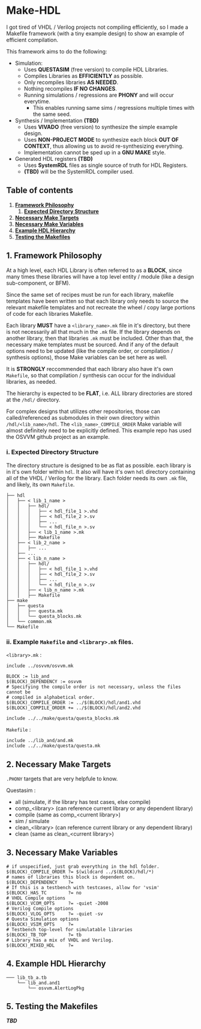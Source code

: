 Make-HDL
========

I got tired of VHDL / Verilog projects not compiling efficiently,
so I made a Makefile framework (with a tiny example design)
to show an example of efficient compilation.

This framework aims to do the following:

  * Simulation:
    * Uses **QUESTASIM** (free version) to compile HDL Libraries.
    * Compiles Libraries as **EFFICIENTLY** as possible.
    * Only recompiles libraries **AS NEEDED**.
    * Nothing recompiles **IF NO CHANGES**.
    * Running simulations / regressions are **PHONY** and will occur everytime.
        * This enables running same sims / regressions multiple times with the same seed.
  * Synthesis / Implementation **(TBD)**
    * Uses **VIVADO** (free version) to synthesize the simple example design.
    * Uses **NON-PROJECT MODE** to synthesize each block **OUT OF CONTEXT**, thus allowing us
      to avoid re-synthesizing everything.
    * Implementation cannot be sped up in a **GNU MAKE** style.
  * Generated HDL registers **(TBD)**
    * Uses **SystemRDL** files as single source of truth for HDL Registers.
    * **(TBD)** will be the SystemRDL compiler used.

## Table of contents
1. [**Framework Philosophy**](#philosophy)
    1. [**Expected Directory Structure**](#directory)
2. [**Necessary Make Targets**](#targets)
3. [**Necessary Make Variables**](#variables)
4. [**Example HDL Hierarchy**](#hierarchy)
5. [**Testing the Makefiles**](#testing)

## 1. Framework Philosophy <a name="philosophy"></a>

At a high level, each HDL Library is often referred to as a **BLOCK**, since many times
these libraries will have a top level entity / module (like a design sub-component, or BFM).

Since the same set of recipes must be run for each library, makefile templates have been written
so that each library only needs to source the relevant makefile templates and not recreate the
wheel / copy large portions of code for each libraries Makefile.

Each library **MUST** have a `<library_name>.mk` file in it's directory, but there is not necessarily
all that much in the `.mk` file. If the library depends on another library, then that libraries `.mk`
must be included. Other than that, the necessary make templates must be sourced. And if any of the default options need
to be updated (like the compile order, or compilation / synthesis options), those Make variables can be set here as well.

It is **STRONGLY** reccommended that each library also have it's own `Makefile`, so that compilation / synthesis can
occur for the individual libraries, as needed.

The hierarchy is expected to be **FLAT**, i.e. ALL library directories are stored at the `/hdl/` directory.

For complex designs that utilizes other repositories, those can called/referenced as submodules in their own directory within `/hdl/<lib_name>/hdl`.
The `<lib_name>_COMPILE_ORDER` Make variable will almost definitely need to be explicitly defined. This example repo has used the OSVVM github project as an example.

### i. Expected Directory Structure <a name="directory"></a>

The directory structure is designed to be as flat as possible. each library is in it's own folder within `hdl`. It also will have it's own `hdl` directory containing
all of the VHDL / Verilog for the library. Each folder needs its own `.mk` file, and likely, its own `Makefile`.

```
├── hdl
│   ├── < lib_1_name >
│   │   ├── hdl/
│   │   │   ├── < hdl_file_1 >.vhd
│   │   │   ├── < hdl_file_2 >.sv
│   │   │   ├── ...
│   │   │   └── < hdl_file_n >.sv
│   │   ├── < lib_1_name >.mk
│   │   ├── Makefile
│   ├── < lib_2_name >
│   │   ├── ...
│   ├── ...
│   ├── < lib_n_name >
│   │   ├── hdl/
│   │   │   ├── < hdl_file_1 >.vhd
│   │   │   ├── < hdl_file_2 >.sv
│   │   │   ├── ...
│   │   │   └── < hdl_file_n >.sv
│   │   ├── < lib_n_name >.mk
│   │   ├── Makefile
├── make
│   ├── questa
│   │   ├── questa.mk
│   │   └── questa_blocks.mk
│   └── common.mk
└── Makefile
```

### ii. Example `Makefile` and `<library>.mk` files.
`<library>.mk`  :
```make
include ../osvvm/osvvm.mk

BLOCK := lib_and
$(BLOCK)_DEPENDENCY := osvvm
# Specifying the compile order is not necessary, unless the files cannot be
# compiled in alphabetical order.
$(BLOCK)_COMPILE_ORDER := ../$(BLOCK)/hdl/and1.vhd
$(BLOCK)_COMPILE_ORDER += ../$(BLOCK)/hdl/and2.vhd

include ../../make/questa/questa_blocks.mk
```

`Makefile`  :
```make
include ../lib_and/and.mk
include ../../make/questa/questa.mk
```
## 2. Necessary Make Targets <a name="targets"></a>

`.PHONY` targets that are very helpfule to know.

Questasim   :
  * all (simulate, if the library has test cases, else compile)
  * comp_\<library> (can reference current library or any dependent library)
  * compile (same as comp_\<current library>)
  * sim / simulate
  * clean_\<library> (can reference current library or any dependent library)
  * clean (same as clean_\<current library>)

## 3. Necessary Make Variables <a name="variables"></a>

```make
# if unspecified, just grab everything in the hdl folder.
$(BLOCK)_COMPILE_ORDER ?= $(wildcard ../$(BLOCK)/hdl/*)
# names of libraries this block is dependent on.
$(BLOCK)_DEPENDENCY    ?=
# If this is a testbench with testcases, allow for 'vsim'
$(BLOCK)_HAS_TC        ?= no
# VHDL Compile options
$(BLOCK)_VCOM_OPTS     ?= -quiet -2008
# Verilog Compile options
$(BLOCK)_VLOG_OPTS     ?= -quiet -sv
# Questa Simulation options
$(BLOCK)_VSIM_OPTS     ?=
# Testbench top-level for simulatable libraries
$(BLOCK)_TB_TOP        ?= tb
# Library has a mix of VHDL and Verilog.
$(BLOCK)_MIXED_HDL     ?=
```

## 4. Example HDL Hierarchy <a name="hierarchy"></a>

```
─── lib_tb_a.tb
    └── lib_and.and1
        └── osvvm.AlertLogPkg
```

## 5. Testing the Makefiles <a name="testing"></a>

***TBD***

